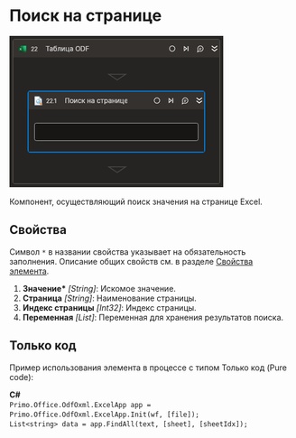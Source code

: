# Поиск на странице

![](<../../../../.gitbook/assets1/Cropped-PageSearch.png>)

Компонент, осуществляющий поиск значения на странице Excel.

## Свойства
Символ `*` в названии свойства указывает на обязательность заполнения. Описание общих свойств см. в разделе [Свойства элемента](https://docs.primo-rpa.ru/primo-rpa/primo-studio/process/elements#svoistva-elementa).

1. **Значение\*** *[String]*: Искомое значение.
2. **Страница** *[String]*: Наименование страницы.
3. **Индекс страницы** *[Int32]*: Индекс страницы.
4. **Переменная** *[List<String>]*: Переменная для хранения результатов поиска.

## Только код
Пример использования элемента в процессе с типом Только код (Pure code):  

**C#**  
`Primo.Office.OdfOxml.ExcelApp app = Primo.Office.OdfOxml.ExcelApp.Init(wf, [file]);`  
`List<string> data = app.FindAll(text, [sheet], [sheetIdx]);`
